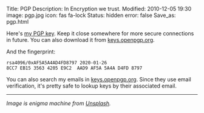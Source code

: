 Title: PGP
Description: In Encryption we trust.
Modified: 2010-12-05 19:30
image: pgp.jpg
icon: fas fa-lock
Status: hidden
error: false
Save_as: pgp.html

Here's [my PGP key](/theme/files/pouya.gpg.asc). Keep it close somewhere for more secure connections in future. You can also download it from [keys.openpgp.org](https://keys.openpgp.org/search?q=8CC7EB1535634205E9C2AAD9AF5A5A4AD4FD8797).

And the fingerprint:

```text
rsa4096/0xAF5A5A4AD4FD8797 2020-01-26
8CC7 EB15 3563 4205 E9C2  AAD9 AF5A 5A4A D4FD 8797
```

You can also search my emails in [keys.openpgp.org](https://keys.openpgp.org). Since they use email verification, it's pretty safe to lookup keys by their associated email.

---
*Image is enigma machine from [Unsplash](https://unsplash.com/photos/4hfpVsi-gSg).*
